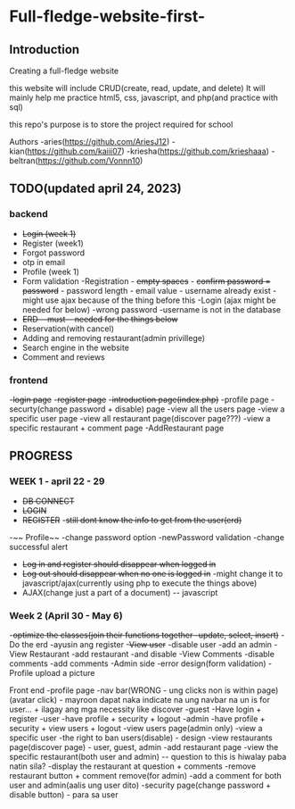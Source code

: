 # Full-fledge-website-first-

## Introduction

Creating a full-fledge website

this website will include CRUD(create, read, update, and delete)
It will mainly help me practice html5, css, javascript, and php(and practice with sql)

this repo's purpose is to store the project required for school

Authors
-aries(https://github.com/AriesJ12)
-kian(https://github.com/kaiii07)
-kriesha(https://github.com/krieshaaa)
-beltran(https://github.com/Vonnn10)

## TODO(updated april 24, 2023)
### backend
- ~~Login (week 1)~~
- Register (week1)
- Forgot password 
- otp in email
- Profile (week 1)
- Form validation
    -Registration
        - ~~empty spaces~~
        - ~~confirm password = password~~
        - password length
        - email value 
        - username already exist
        - might use ajax because of the thing before this
    -Login (ajax might be needed for below)
        -wrong password
        -username is not in the database
- ~~ERD --must-- needed for the things below~~
- Reservation(with cancel)
- Adding and removing restaurant(admin privillege)
- Search engine in the website
- Comment and reviews

### frontend
-~~login page~~
-~~register page~~
-~~introduction page(index.php)~~
-profile page
-securty(change password + disable) page
-view all the users page
    -view a specific user page
-view all restaurant page(discover page???)
    -view a specific restaurant + comment page
-AddRestaurant page

## PROGRESS

### WEEK 1 - april 22 - 29
- ~~DB CONNECT~~
- ~~LOGIN~~
- ~~REGISTER~~
    -~~still dont know the info to get from the user(erd)~~

-~~ Profile~~
    -change password option
        -newPassword validation
    -change successful alert
- ~~Log in and register should disappear when logged in~~
- ~~Log out should disappear when no one is logged in~~
    -might change it to javascript/ajax(currently using php to execute the things above)
- AJAX(change just a part of a document) -- javascript




### Week 2 (April 30 - May 6)
-~~optimize the classes(join their functions together -update, select, insert)~~
-Do the erd
-ayusin ang register
-~~View user~~
    -disable user
    -add an admin
-View Restaurant
    -add restaurant
    -and disable
-View Comments
    -disable comments
    -add comments
-Admin side
-error design(form validation)
-Profile upload a picture


Front end
-profile page
-nav bar(WRONG - ung clicks non is within page)
    (avatar click) - mayroon dapat naka indicate na ung navbar na un is for user...
    + ilagay ang mga necessity like discover
    -guest
        -Have login + register
    -user
        -have profile + security + logout
    -admin
        -have profile + security + view users + logout
-view users page(admin only)
    -view a specific user
        -the right to ban users(disable) - design
-view restaurants page(discover page) - user, guest, admin
    -add restaurant page
    -view the specific restaurant(both user and admin) -- question to this is hiwalay paba natin sila?
        -display the restaurant at question + comments
        -remove restaurant button + comment remove(for admin)
        -add a comment for both user and admin(aalis ung user dito)
-security page(change password + disable button) - para sa user
